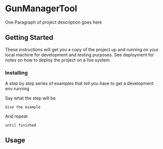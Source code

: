 # GunManagerTool

One Paragraph of project description goes here



## Getting Started

These instructions will get you a copy of the project up and running on your local machine for development and testing purposes. See deployment for notes on how to deploy the project on a live system.



### Installing
A step by step series of examples that tell you have to get a development env running

Say what the step will be

```Give the example```


And repeat

```until finished```



## Usage
